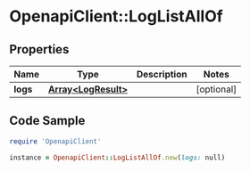 # OpenapiClient::LogListAllOf

## Properties

Name | Type | Description | Notes
------------ | ------------- | ------------- | -------------
**logs** | [**Array&lt;LogResult&gt;**](LogResult.md) |  | [optional] 

## Code Sample

```ruby
require 'OpenapiClient'

instance = OpenapiClient::LogListAllOf.new(logs: null)
```



